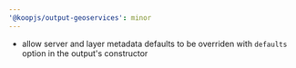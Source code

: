 ```yaml
---
'@koopjs/output-geoservices': minor
---
```


- allow server and layer metadata defaults to be overriden with `defaults` option in the output's constructor
